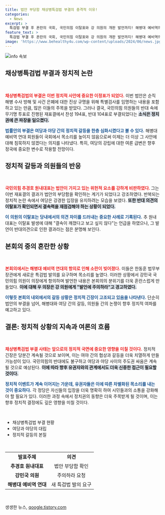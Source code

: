 ```yaml
---
title: 법안 부당함 채상병특검법 부결의 충격적 이유!
categories:
  - News
excerpt: >
  특검법 부결 후 혼란의 국회, 국민의힘 이탈표와 강 의원의 개판 발언까지! 해병대 예비역의 격렬한 요구와 함께 불거진 설전의 전말은?
feature_text: >
  특검법 부결 후 혼란의 국회, 국민의힘 이탈표와 강 의원의 개판 발언까지! 해병대 예비역의 격렬한 요구와 함께 불거진 설전의 전말은?
image: 'https://www.behealthy4u.com/wp-content/uploads/2024/06/news.jpg'
---
```


<p><img src="https://www.behealthy4u.com/wp-content/uploads/2024/06/news.jpg" alt="info 속보" /></p>

<h2 data-ke-size="size26">채상병특검법 부결과 정치적 논란</h2>

<p data-ke-size="size16">&nbsp;</p>

<p><b><span style="color: #ee2323;">채상병특검법의 부결은 이번 정치적 사안에 중요한 이정표가 되었다.</span></b> 이번 법안은 순직 해병 수사 방해 및 사건 은폐에 대한 진상 규명을 위해 특별검사를 임명하는 내용을 포함하고 있는 만큼, 많은 이들의 주목을 받았다. 그러나 결국, 국민의힘 의원들의 반대 속에 무기명 투표로 진행된 재표결에서 찬성 194표, 반대 104표로 부결되었다는 <b><span style="background-color: #21538527;">소식은 정치권에 큰 파장을 일으켰다.</span></b> </p>

<p><b><span style="color: #1a5490;">법률안의 부결은 여당과 야당 간의 정치적 갈등을 한층 심화시켰다고 볼 수 있다.</span></b> 해병대 예비역 연대 회원들이 국회에서 목소리를 높이지 않음으로써 이제는 더 이상 그 사안에 대해 침묵하지 않겠다는 의지를 나타냈다. 특히, 여당의 강립에 대한 여론 급변은 향후 정국에 중요한 변수로 작용할 전망이다.</p>

<h2 data-ke-size="size26">정치적 갈등과 의원들의 반응</h2>

<p data-ke-size="size16">&nbsp;</p>

<p><b><span style="color: #ee2323;">국민의힘 추경호 원내대표는 법안이 가지고 있는 위헌적 요소를 강하게 비판하였다. </span></b> 그는 이번 재표결의 결과가 법안의 부당함을 확인하는 계기가 되었다고 강조하였다. 반복되는 정치적 논란 속에서 여당은 강경한 입장을 유지하려는 모습을 보였다. <b><span style="background-color: #21538527;">또한 반대 의견의 이탈표가 확인되면서 결속력을 재점검해야 하는 상황이 되었다.</span></b></p>

<p><b><span style="color: #1a5490;">이 의원의 이탈표는 당내에서의 의견 차이를 드러내는 중요한 사례로 기록된다.</span></b> 추 원내대표는 이탈표 발생에 대해 "결속이 깨졌다고 보고 싶지 않다"는 언급을 하였으나, 그 발언이 반대의견으로 인한 결과라는 점은 분명해 보인다.</p>

<h2 data-ke-size="size26">본회의 중의 혼란한 상황</h2>

<p data-ke-size="size16">&nbsp;</p>

<p><b><span style="color: #ee2323;">본회의에서는 해병대 예비역 연대의 항의로 인해 소란이 빚어졌다.</span></b> 이들은 한동훈 법무부 장관에게 새로운 특검법 발의를 요구하며 목소리를 높였다. 이러한 상황에서 강민국 국민의힘 의원이 의장에게 항의하며 발언한 내용은 본회의의 분위기를 더욱 혼란스럽게 만들었다. <b><span style="background-color: #21538527;">이에 대해 우 의장은 강 의원에게 "발언에 주의하라"고 경고하였다.</span></b></p>

<p><b><span style="color: #1a5490;">이렇듯 본회의 내외에서의 갈등 상황은 정치적 긴장이 고조되고 있음을 나타낸다.</span></b> 단순히 법안의 부결을 넘어, 해병대와 여당 간의 갈등, 의원들 간의 논쟁이 향후 정치적 여파를 예고하고 있다.</p>

<h2 data-ke-size="size26">결론: 정치적 상황의 지속과 여론의 흐름</h2>

<p data-ke-size="size16">&nbsp;</p>

<p><b><span style="color: #ee2323;">채상병특검법 부결 사태는 앞으로의 정치적 국면에 중요한 영향을 미칠 것이다.</span></b> 정치적 긴장은 당분간 계속될 것으로 보이며, 이는 여야 간의 협상과 갈등을 더욱 치열하게 만들 가능성이 있다. 국민의힘의 반대에도 불구하고 여당과 야당 사이의 주도권 싸움은 계속될 것으로 예상된다. <b><span style="background-color: #21538527;">이에 따라 향후 유권자와의 관계에서도 더욱 신중한 접근이 필요할 것이다.</span></b></p>

<p><b><span style="color: #1a5490;">정치적 이벤트가 계속 이어지는 가운데, 유권자들은 이에 따른 차별화된 목소리를 내는 것이 중요하다.</span></b> 각 정당은 자신들의 입장을 더욱 명확히 하여 시민들과의 소통을 강화해야 할 필요가 있다. 이러한 과정 속에서 정치권의 동향은 더욱 주목받게 될 것이며, 이는 향후 정치적 결정에도 깊은 영향을 미칠 것이다. </p>

<p data-ke-size="size16">&nbsp;</p>

<ul>
    <li>채상병특검법 부결 현황</li>
    <li>여당과 야당의 대립</li>
    <li>정치적 갈등의 본질</li>
</ul>

<p data-ke-size="size16">&nbsp;</p>

<table>
    <tr>
        <td style="text-align: center; height: 17px;"><b>발표주체</b></td>
        <td style="text-align: center; height: 17px;"><b>의견</b></td>
    </tr>
    <tr>
        <td style="text-align: center; height: 17px;"><b>추경호 원내대표</b></td>
        <td style="text-align: center; height: 17px;">법안 부당함 확인</td>
    </tr>
    <tr>
        <td style="text-align: center; height: 17px;"><b>강민국 의원</b></td>
        <td style="text-align: center; height: 17px;">주의하라 요청</td>
    </tr>
    <tr>
        <td style="text-align: center; height: 17px;"><b>해병대 예비역 연대</b></td>
        <td style="text-align: center; height: 17px;">새 특검법 발의 요구</td>
    </tr>
</table>

<p data-ke-size="size16">&nbsp;</p>
생생한 뉴스, <a href="https://qoogle.tistory.com" rel="dofollow">qoogle.tistory.com</a>


